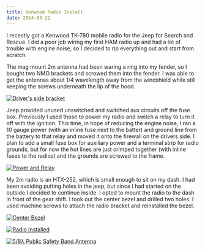 ```yaml
---
title: Kenwood Radio Install
date: 2014-03-22
---
```


I recently got a Kenwood TK-780 mobile radio for the Jeep for Search and
Rescue. I did a poor job wiring my first HAM radio up and had a lot of
trouble with engine noise, so I decided to rip everything out and start
from scratch.

The mag mount 2m antenna had been waring a ring into my fender, so I
bought two NMO brackets and screwed them into the fender. I was able to
get the antennas about 1/4 wavelength away from the windshield while still
keeping the screws underneath the lip of the hood.

[![Driver's side bracket](http://photos.jesterpm.net/thumbs/2014/03/22/105343.jpg)][bracket]

Jeep provided unused unswitched and switched aux circuits off the fuse
box. Previously I used those to power my radio and switch a relay to turn
it off with the ignition. This time, in hope of reducing the engine
noise, I ran a 10 gauge power (with an inline fuse next to the batter) and
ground line from the battery to that relay and moved it onto the firewall
on the drivers side. I plan to add a small fuse box for auxiliary power and a
terminal strip for radio grounds, but for now the hot lines are just
crimped together (with inline fuses to the radios) and the grounds are
screwed to the frame.

[![Power and Relay](http://photos.jesterpm.net/thumbs/2014/03/22/230102.jpg)][wiring]

My 2m radio is an HTX-252, which is small enough to sit on my dash. I
had been avoiding putting holes in the jeep, but since I had started on
the outside I decided to continue inside. I opted to mount the radio to
the dash in front of the gear shift. I took out the center bezel and
drilled two holes. I used machine screws to attach the radio bracket
and reinstalled the bezel.

[![Center Bezel](http://photos.jesterpm.net/thumbs/2014/03/22/121019.jpg)][bezel]

[![Radio Installed](http://photos.jesterpm.net/thumbs/2014/03/22/230207.jpg)][radio]

[![5/8λ Public Safety Band Antenna](http://photos.jesterpm.net/thumbs/2014/03/22/230352.jpg)][antenna]



[bracket]: http://photos.jesterpm.net/images/2014/03/22/105343.jpg
[bezel]: http://photos.jesterpm.net/images/2014/03/22/121019.jpg
[wiring]: http://photos.jesterpm.net/images/2014/03/22/230102.jpg
[radio]: http://photos.jesterpm.net/images/2014/03/22/230207.jpg
[antenna]: http://photos.jesterpm.net/images/2014/03/22/230352.jpg
